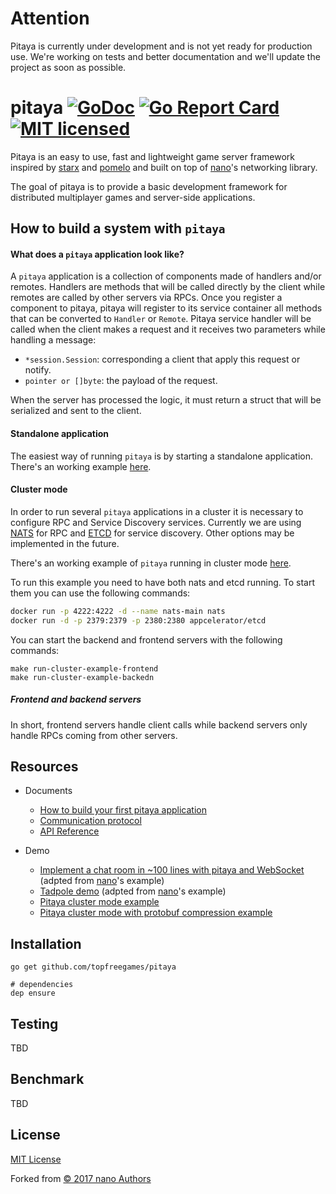 # Attention

Pitaya is currently under development and is not yet ready for production use.
We're working on tests and better documentation and we'll update the project as soon as possible.

# pitaya [![GoDoc][1]][2] [![Go Report Card][3]][4] [![MIT licensed][5]][6]

[1]: https://godoc.org/github.com/topfreegames/pitaya?status.svg
[2]: https://godoc.org/github.com/topfreegames/pitaya
[3]: https://goreportcard.com/badge/github.com/topfreegames/pitaya
[4]: https://goreportcard.com/report/github.com/topfreegames/pitaya
[5]: https://img.shields.io/badge/license-MIT-blue.svg
[6]: LICENSE

Pitaya is an easy to use, fast and lightweight game server framework inspired by [starx](https://github.com/lonnng/starx) and [pomelo](https://github.com/NetEase/pomelo) and built on top of [nano](https://github.com/lonnng/nano)'s networking library.

The goal of pitaya is to provide a basic development framework for distributed multiplayer games and server-side applications.

## How to build a system with `pitaya`

#### What does a `pitaya` application look like?

A `pitaya` application is a collection of components made of handlers and/or remotes. Handlers are methods that will be called directly by the client while remotes are called by other servers via RPCs. Once you register a component to pitaya, pitaya will register to its service container all methods that can be converted to `Handler` or `Remote`. Pitaya service handler will be called when the client makes a request and it receives two parameters while handling a message:
  - `*session.Session`: corresponding a client that apply this request or notify.
  - `pointer or []byte`: the payload of the request.

When the server has processed the logic, it must return a struct that will be serialized and sent to the client.

#### Standalone application

The easiest way of running `pitaya` is by starting a standalone application. There's an working example [here](./examples/demo/tadpole).

#### Cluster mode

In order to run several `pitaya` applications in a cluster it is necessary to configure RPC and Service Discovery services. Currently we are using [NATS](https://nats.io/) for RPC and [ETCD](https://github.com/coreos/etcd) for service discovery. Other options may be implemented in the future.


There's an working example of `pitaya` running in cluster mode [here](./examples/demo/cluster). 

To run this example you need to have both nats and etcd running. To start them you can use the following commands:

```bash
docker run -p 4222:4222 -d --name nats-main nats
docker run -d -p 2379:2379 -p 2380:2380 appcelerator/etcd
```

You can start the backend and frontend servers with the following commands:

```make 
make run-cluster-example-frontend
make run-cluster-example-backedn
```

##### Frontend and backend servers

In short, frontend servers handle client calls while backend servers only handle RPCs coming from other servers.

## Resources

- Documents
    + [How to build your first pitaya application](./docs/get_started.md)
    + [Communication protocol](./docs/communication_protocol.md)
    + [API Reference](https://godoc.org/github.com/topfreegames/pitaya)

- Demo
  + [Implement a chat room in ~100 lines with pitaya and WebSocket](./examples/demo/chat) (adpted from [nano](https://github.com/lonnng/nano)'s example)
  + [Tadpole demo](./examples/demo/tadpole) (adpted from [nano](https://github.com/lonnng/nano)'s example)
  + [Pitaya cluster mode example](./examples/demo/cluster)
  + [Pitaya cluster mode with protobuf compression example](./examples/demo/cluster_protobuf)

## Installation

```shell
go get github.com/topfreegames/pitaya

# dependencies
dep ensure
```

## Testing

TBD


## Benchmark

TBD

## License

[MIT License](./LICENSE)

Forked from [© 2017 nano Authors](https://github.com/lonnng/nano)
